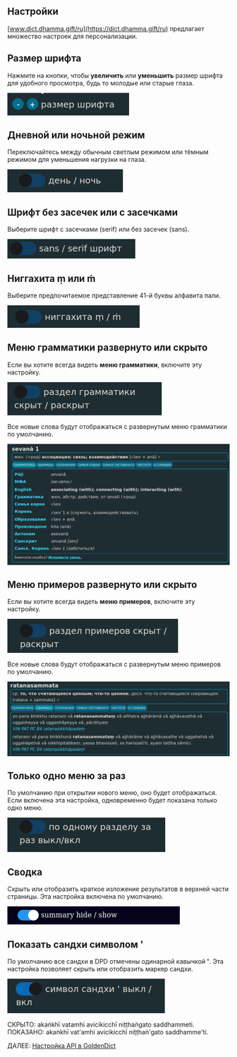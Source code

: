 ## Настройки

[www.dict.dhamma.gift/ru](https://dict.dhamma.gift/ru) предлагает множество настроек для персонализации.

## Размер шрифта

Нажмите на кнопки, чтобы **увеличить** или **уменьшить** размер шрифта для удобного просмотра, будь то молодые или старые глаза. 

![font size](../pics/dpdict.net/dpdict_settings_font_size.png)

## Дневной или ночьной режим

Переключайтесь между обычным светлым режимом или тёмным режимом для уменьшения нагрузки на глаза.

![light dark mode](../pics/dpdict.net/dpdict_settings_light_dark_mode.png)

## Шрифт без засечек или с засечками

Выберите шрифт с засечками (serif) или без засечек (sans).

![alt text](../pics/dpdict.net/dpdict_settings_sans_serif.png)

## Ниггахита ṃ или ṁ

Выберите предпочитаемое представление 41-й буквы алфавита пали.

![niggahita](../pics/dpdict.net/dpdict_settings_niggahita.png)

## Меню грамматики развернуто или скрыто

Если вы хотите всегда видеть **меню грамматики**, включите эту настройку.

![grammar open closed](../pics/dpdict.net/dpdict_settings_grammar_open.png)

Все новые слова будут отображаться с развернутым меню грамматики по умолчанию.

![grammar button open](../pics/dpdict.net/dpdict_settings_grammar_button_open.png)

## Меню примеров развернуто или скрыто

Если вы хотите всегда видеть **меню примеров**, включите эту настройку.

![example button open closed](../pics/dpdict.net/dpdict_settings_example_closed_open.png)

Все новые слова будут отображаться с развернутым меню примеров по умолчанию.

![example button open](../pics/dpdict.net/dpdict_settings_examples_open.png)

## Только одно меню за раз

По умолчанию при открытии нового меню, оно будет отображаться. Если включена эта настройка, одновременно будет показана только одно меню.

![alt text](../pics/dpdict.net/dpdict_settings_one_button_at_a_time.png)

## Сводка

Скрыть или отобразить краткое изложение результатов в верхней части страницы. Эта настройка включена по умолчанию. 

![summary](../pics/dpdict.net/dpdict_settings_summary_show.png)

## Показать сандхи символом '

По умолчанию все сандхи в DPD отмечены одинарной кавычкой **'**. Эта настройка позволяет скрыть или отобразить маркер сандхи.

![sandhi hide show](../pics/dpdict.net/dpdict_settings_sandhi_hide_show.png)

СКРЫТО: akaṅkhī vatamhi avicikicchī niṭṭhaṅgato saddhammeti.\
ПОКАЗАНО: akaṅkhī vat'amhi avicikicchī niṭṭhaṅ'gato saddhamme'ti.

ДАЛЕЕ: [Настройка API в GoldenDict](dpdict_api_gd.md)

